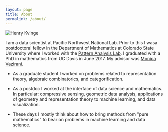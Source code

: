 ```yaml
---
layout: page
title: About
permalink: /about/
---
```


![Henry Kvinge](IMG_1848.jpeg)

I am a data scientist at Pacific Northwest National Lab. Prior to this I wasa postdoctoral fellow in the Department of Mathematics at Colorado State University where I worked with the [Pattern Analysis Lab](https://sites.google.com/a/rams.colostate.edu/pattern-analysis-lab/). I graduated with a PhD in mathematics from UC Davis in June 2017. My advisor was [Monica Vazirani](https://www.math.ucdavis.edu/~vazirani/).

- As a graduate student I worked on problems related to representation theory, algebraic combinatorics, and categorification. 

- As a postdoc I worked at the interface of data science and mathematics. In particular: compressive sensing, geometric data analysis, applications of geometry and representation theory to machine learning, and data visualization.

- These days I mostly think about how to bring methods from "pure mathematics" to bear on problems in machine learning and data science.
 



